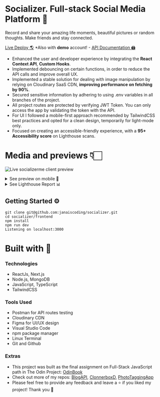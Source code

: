 # Socializer. Full-stack Social Media Platform 🫶

Record and share your amazing life moments, beautiful pictures or random thoughts. Make friends and stay connected.

[Live Deploy 🌎](https://socializerme.vercel.app/) \*Also with **demo** account! - [API Documentation 🖨️](https://github.com/janaiscoding/socializer/tree/main/backend#readme)

- Enhanced the user and developer experience by integrating the **React Context API**, **Custom Hooks**.
- Implemented debouncing on certain functions, in order to reduce the API calls and improve overall UX.
- Implemented a stable solution for dealing with image manipulation by relying on Cloudinary SaaS CDN, **improving performance on fetching by 90%**.
- Secured sensitive information by adhering to using .env variables in all branches of the project.
- All project routes are protected by verifying JWT Token. You can only access the app by validating the token with the API.
- For UI I followed a mobile-first approach recommended by TailwindCSS best practices and opted for a clean design, temporarily for light-mode only.
- Focused on creating an accessible-friendly experience, with a **95+ Accessibility score** on Lighthouse scans.

# Media and previews 👇🏻

![Live socializerme client preview](https://github.com/janaiscoding/socializer/blob/main/frontend/public/assets/preview_desktop.gif)

<details>
<summary> See preview on mobile 📱 </summary>
<br>

![Live socializerme mobile preview](https://github.com/janaiscoding/socializer/blob/main/frontend/public/assets/preview_mobile.gif)

</details>

<details>
<summary> See Lighthouse Report 📊</summary>
<br>

![Lighthouse report](https://github.com/janaiscoding/socializer/blob/main/frontend/public/assets/lighthouse_reports.png)

</details>

## Getting Started ⚙️

```
git clone git@github.com:janaiscoding/socializer.git
cd socializer/frontend
npm install
npm run dev
Listening on localhost:3000
```

# Built with 🧰

### Technologies

- ReactJs, Next.js
- Node.js, MongoDB
- JavaScript, TypeScript
- TailwindCSS

### Tools Used

- Postman for API routes testing
- Cloudinary CDN
- Figma for UI/UX design
- Visual Studio Code
- npm package manager
- Linux Terminal
- Git and Github

### Extras

- This project was built as the final assignment on Full-Stack JavaScript path in The Odin Project: [OdinBook](https://www.theodinproject.com/lessons/nodejs-odin-book)
- Check out more of my repos: [BlogAPI](https://github.com/janaiscoding/blog-client), [ClonnerboxD](https://github.com/janaiscoding/letterboxd-clone), [PhotoTaggingApp](https://github.com/janaiscoding/photo-tagging-app)
- Please feel free to provide any feedback and leave a ⭐ if you liked my project! Thank you 🧡
